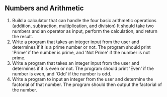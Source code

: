 ## Numbers and Arithmetic
1. Build a calculator that can handle the four basic arithmetic operations (addition, subtraction, multiplication, and division) It should take two numbers and an operator as input, perform the calculation, and return the result.
2. Write a program that takes an integer input from the user and determines if it is a prime number or not. The program should print 'Prime' if the number is prime, and 'Not Prime' if the number is not prime.
3. Write a program that takes an integer input from the user and determines if it is even or not. The program should print 'Even' if the number is even, and 'Odd' if the number is odd.
4. Write a program to input an integer from the user and determine the factorial of that number. The program should then output the factorial of the number.